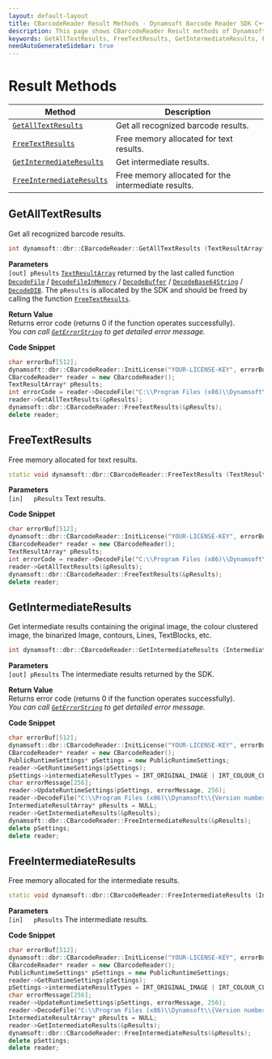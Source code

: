 ```yaml
---
layout: default-layout
title: CBarcodeReader Result Methods - Dynamsoft Barcode Reader SDK C++ Edition API Reference
description: This page shows CBarcodeReader Result methods of Dynamsoft Barcode Reader SDK C++ Edition.
keywords: GetAllTextResults, FreeTextResults, GetIntermediateResults, FreeIntermediateResults, result methods, CBarcodeReader, api reference, c++
needAutoGenerateSidebar: true
---
```



# Result Methods

  | Method               | Description |
  |----------------------|-------------|
  | [`GetAllTextResults`](#getalltextresults) | Get all recognized barcode results. |
  | [`FreeTextResults`](#freetextresults) | Free memory allocated for text results. |
  | [`GetIntermediateResults`](#getintermediateresults) | Get intermediate results. |
  | [`FreeIntermediateResults`](#freeintermediateresults) | Free memory allocated for the intermediate results. |







  
## GetAllTextResults
Get all recognized barcode results.

```cpp
int dynamsoft::dbr::CBarcodeReader::GetAllTextResults (TextResultArray** pResults)	
```   
   
**Parameters**  
`[out] pResults` [`TextResultArray`](../../../c-cplusplus/struct/TextResultArray.md) returned by the last called function [`DecodeFile`](decode.md#decodefile) / [`DecodeFileInMemory`](decode.md#decodefileinmemory) / [`DecodeBuffer`](decode.md#decodebuffer) / [`DecodeBase64String`](decode.md#decodebase64string) / [`DecodeDIB`](decode.md#decodedib). The `pResults` is allocated by the SDK and should be freed by calling the function [`FreeTextResults`](#freetextresults).

**Return Value**  
Returns error code (returns 0 if the function operates successfully).    
*You can call [`GetErrorString`](general.md#geterrorstring) to get detailed error message.*

**Code Snippet**  
```cpp
char errorBuf[512];
dynamsoft::dbr::CBarcodeReader::InitLicense("YOUR-LICENSE-KEY", errorBuf, 512);
CBarcodeReader* reader = new CBarcodeReader();
TextResultArray* pResults;
int errorCode = reader->DecodeFile("C:\\Program Files (x86)\\Dynamsoft\\{Version number}\\Images\\AllSupportedBarcodeTypes.tif", "");
reader->GetAllTextResults(&pResults);
dynamsoft::dbr::CBarcodeReader::FreeTextResults(&pResults);
delete reader;
```







## FreeTextResults
Free memory allocated for text results.

```cpp
static void dynamsoft::dbr::CBarcodeReader::FreeTextResults (TextResultArray** pResults)
```   
   
**Parameters**  
`[in]	pResults` Text results.

**Code Snippet**  
```cpp
char errorBuf[512];
dynamsoft::dbr::CBarcodeReader::InitLicense("YOUR-LICENSE-KEY", errorBuf, 512);
CBarcodeReader* reader = new CBarcodeReader();
TextResultArray* pResults;
int errorCode = reader->DecodeFile("C:\\Program Files (x86)\\Dynamsoft\\{Version number}\\Images\\AllSupportedBarcodeTypes.tif", "");
reader->GetAllTextResults(&pResults);
dynamsoft::dbr::CBarcodeReader::FreeTextResults(&pResults);
delete reader;
```







## GetIntermediateResults
Get intermediate results containing the original image, the colour clustered image, the binarized Image, contours, Lines, TextBlocks, etc.

```cpp
int dynamsoft::dbr::CBarcodeReader::GetIntermediateResults (IntermediateResultArray** pResults) 
```   
   
**Parameters**  
`[out] pResults` The intermediate results returned by the SDK.

**Return Value**  
Returns error code (returns 0 if the function operates successfully).    
*You can call [`GetErrorString`](general.md#geterrorstring) to get detailed error message.*

**Code Snippet**  
```cpp
char errorBuf[512];
dynamsoft::dbr::CBarcodeReader::InitLicense("YOUR-LICENSE-KEY", errorBuf, 512);
CBarcodeReader* reader = new CBarcodeReader();
PublicRuntimeSettings* pSettings = new PublicRuntimeSettings;
reader->GetRuntimeSettings(pSettings);
pSettings->intermediateResultTypes = IRT_ORIGINAL_IMAGE | IRT_COLOUR_CLUSTERED_IMAGE | IRT_COLOUR_CONVERTED_GRAYSCALE_IMAGE;
char errorMessage[256];
reader->UpdateRuntimeSettings(pSettings, errorMessage, 256);
reader->DecodeFile("C:\\Program Files (x86)\\Dynamsoft\\{Version number}\\Images\\AllSupportedBarcodeTypes.tif", "");
IntermediateResultArray* pResults = NULL;
reader->GetIntermediateResults(&pResults);
dynamsoft::dbr::CBarcodeReader::FreeIntermediateResults(&pResults);
delete pSettings;
delete reader;
```








## FreeIntermediateResults
Free memory allocated for the intermediate results.

```cpp
static void dynamsoft::dbr::CBarcodeReader::FreeIntermediateResults (IntermediateResultArray** pResults)
```   
   
**Parameters**  
`[in]	pResults` The intermediate results.

**Code Snippet**  
```cpp
char errorBuf[512];
dynamsoft::dbr::CBarcodeReader::InitLicense("YOUR-LICENSE-KEY", errorBuf, 512);
CBarcodeReader* reader = new CBarcodeReader();
PublicRuntimeSettings* pSettings = new PublicRuntimeSettings;
reader->GetRuntimeSettings(pSettings);
pSettings->intermediateResultTypes = IRT_ORIGINAL_IMAGE | IRT_COLOUR_CLUSTERED_IMAGE | IRT_COLOUR_CONVERTED_GRAYSCALE_IMAGE;
char errorMessage[256];
reader->UpdateRuntimeSettings(pSettings, errorMessage, 256);
reader->DecodeFile("C:\\Program Files (x86)\\Dynamsoft\\{Version number}\\Images\\AllSupportedBarcodeTypes.tif", "");
IntermediateResultArray* pResults = NULL;
reader->GetIntermediateResults(&pResults);
dynamsoft::dbr::CBarcodeReader::FreeIntermediateResults(&pResults);
delete pSettings;
delete reader;
```
